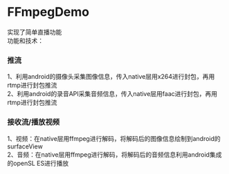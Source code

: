 # FFmpegDemo
实现了简单直播功能  
功能和技术：  
### 推流  
  
  1、利用android的摄像头采集图像信息，传入native层用x264进行封包，再用rtmp进行封包推流   
  2、利用android的录音API采集音频信息，传入native层用faac进行封包，再用rtmp进行封包推流   
  
### 接收流/播放视频  
  
  1、视频：在native层用ffmpeg进行解码，将解码后的图像信息绘制到android的surfaceView   
  2、音频：在native层用ffmpeg进行解码，将解码后的音频信息利用android集成的openSL ES进行播放   
